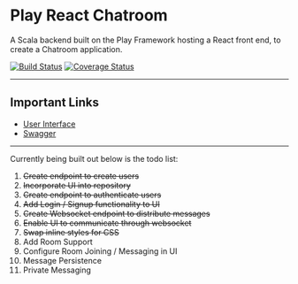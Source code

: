 # Play React Chatroom

A Scala backend built on the Play Framework hosting a React front end,
to create a Chatroom application. 

[![Build Status](https://travis-ci.org/alexm118/play-react-chatroom.svg?branch=master)](https://travis-ci.org/alexm118/play-react-chatroom)
[![Coverage Status](https://coveralls.io/repos/github/alexm118/play-react-chatroom/badge.svg?branch=master)](https://coveralls.io/github/alexm118/play-react-chatroom?branch=master)

***

## Important Links

  * [User Interface](https://play-react-chatroom.herokuapp.com)
  * [Swagger](https://play-react-chatroom.herokuapp.com/swagger)

***

Currently being built out below is the todo list:

1. ~~Create endpoint to create users~~
2. ~~Incorporate UI into repository~~
3. ~~Create endpoint to authenticate users~~
4. ~~Add Login / Signup functionality to UI~~
5. ~~Create Websocket endpoint to distribute messages~~
6. ~~Enable UI to communicate through websocket~~
7. ~~Swap inline styles for CSS~~
8. Add Room Support
9. Configure Room Joining / Messaging in UI
10. Message Persistence
11. Private Messaging

